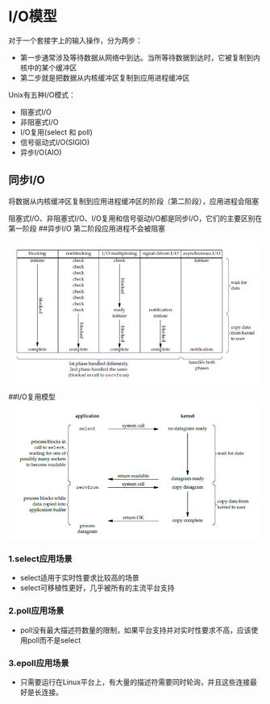 # I/O模型
对于一个套接字上的输入操作，分为两步：

- 第一步通常涉及等待数据从网络中到达。当所等待数据到达时，它被复制到内核中的某个缓冲区
- 第二步就是把数据从内核缓冲区复制到应用进程缓冲区

Unix有五种I/O模式：

- 阻塞式I/O
- 非阻塞式I/O
- I/O复用(select 和 poll)
- 信号驱动式I/O(SIGIO)
- 异步I/O(AIO)

## 同步I/O
将数据从内核缓冲区复制到应用进程缓冲区的阶段（第二阶段），应用进程会阻塞

阻塞式I/O、非阻塞式I/O、I/O复用和信号驱动I/O都是同步I/O，它们的主要区别在第一阶段
##异步I/O
第二阶段应用进程不会被阻塞

![](./picture/IOModel.png)

##I/O复用模型
![](./picture/IOreplicate.png)
### 1.select应用场景
- select适用于实时性要求比较高的场景
- select可移植性更好，几乎被所有的主流平台支持
### 2.poll应用场景
- poll没有最大描述符数量的限制，如果平台支持并对实时性要求不高，应该使用poll而不是select
### 3.epoll应用场景
- 只需要运行在Linux平台上，有大量的描述符需要同时轮询，并且这些连接最好是长连接。